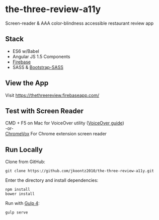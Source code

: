 # the-three-review-a11y
Screen-reader & AAA color-blindness accessible restaurant review app

## Stack
* ES6 w/Babel
* Angular JS 1.5 Components
* [Firebase](https://firebase.google.com/)
* SASS & [Bootstrap-SASS](https://github.com/twbs/bootstrap-sass)

## View the App
Visit https://thethreereview.firebaseapp.com/

## Test with Screen Reader
CMD + F5 on Mac for VoiceOver utility ([VoiceOver guide](https://www.apple.com/voiceover/info/guide/))<br>
-or-<br>
[ChromeVox](http://www.chromevox.com/) For Chrome extension screen reader

## Run Locally

Clone from GitHub:

`git clone https://github.com/jkoontz2010/the-three-review-a11y.git`

Enter the directory and install dependencies:
```
npm install
bower install
```
Run with [Gulp 4](http://gulpjs.com/):

`gulp serve`
